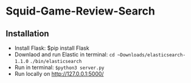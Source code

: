 # Squid-Game-Review-Search

## Installation
- Install Flask: $pip install Flask
- Downlaod and run Elastic in terminal: `cd ~Downloads/elasticsearch-1.1.0`
  `./bin/elasticsearch`
- Run in terminal: `$python3 server.py`
- Run locally on http://127.0.0.1:5000/
